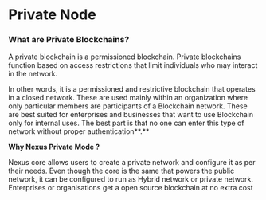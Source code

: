 # Private Node

### **What are Private Blockchains?**

A private blockchain is a permissioned blockchain. Private blockchains function based on access restrictions that limit individuals who may interact in the network.

In other words, it is a permissioned and restrictive blockchain that operates in a closed network. These are used mainly within an organization where only particular members are participants of a Blockchain network. These are best suited for enterprises and businesses that want to use Blockchain only for internal uses. The best part is that no one can enter this type of network without proper authentication**.**

**Why Nexus Private Mode ?**

Nexus core allows users to create a private network and configure it as per their needs. Even though the core is the same that powers the public network, it can be configured to run as Hybrid network or private network. Enterprises or organisations get a open source blockchain at no extra cost&#x20;
